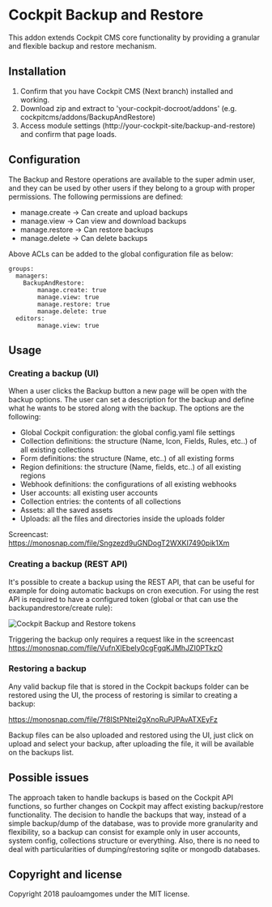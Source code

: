 # Cockpit Backup and Restore

This addon extends Cockpit CMS core functionality by providing a granular and flexible backup and restore mechanism.

## Installation

1. Confirm that you have Cockpit CMS (Next branch) installed and working.
2. Download zip and extract to 'your-cockpit-docroot/addons' (e.g. cockpitcms/addons/BackupAndRestore)
3. Access module settings (http://your-cockpit-site/backup-and-restore) and confirm that page loads.

## Configuration

The Backup and Restore operations are available to the super admin user, and they can be used by other users if they belong to a group with proper permissions. The following permissions are defined:

  - manage.create → Can create and upload backups
  - manage.view → Can view and download backups
  - manage.restore → Can restore backups
  - manage.delete → Can delete backups

Above ACLs can be added to the global configuration file as below:

```
groups:
  managers:
    BackupAndRestore:
        manage.create: true
        manage.view: true
        manage.restore: true
        manage.delete: true
  editors:
        manage.view: true
```

## Usage

### Creating a backup (UI)

When a user clicks the Backup button a new page will be open with the backup options. The user can set a description for the backup and define what he wants to be stored along with the backup. The options are the following:

- Global Cockpit configuration: the global config.yaml file settings
- Collection definitions: the structure (Name, Icon, Fields, Rules, etc..) of all existing collections
- Form definitions: the structure (Name, etc..) of all existing forms
- Region definitions: the structure (Name, fields, etc..) of all existing regions
- Webhook definitions: the configurations of all existing webhooks
- User accounts: all existing user accounts
- Collection entries: the contents of all collections
- Assets: all the saved assets
- Uploads: all the files and directories inside the uploads folder

Screencast: https://monosnap.com/file/Sngzezd9uGNDogT2WXKI7490pik1Xm

### Creating a backup (REST API)

It's possible to create a backup using the REST API, that can be useful for example for doing automatic backups on cron execution. For using the rest API is required to have a configured token (global or that can use the backupandrestore/create rule):

![Cockpit Backup and Restore tokens](https://monosnap.com/file/ShR21HGENGSodKWVKBv3BBQDLM9Kpx.png)

Triggering the backup only requires a request like in the screencast https://monosnap.com/file/VufnXlEbeIy0cgFgqKJMhJZI0PTkzO

### Restoring a backup

Any valid backup file that is stored in the Cockpit backups folder can be restored using the UI, the process of restoring is similar to creating a backup:

https://monosnap.com/file/7f8IStPNtei2gXnoRuPJPAvATXEyFz

Backup files can be also uploaded and restored using the UI, just click on upload and select your backup, after uploading the file, it will be available on the backups list.


## Possible issues

The approach taken to handle backups is based on the Cockpit API functions, so further changes on Cockpit may affect existing backup/restore functionality. The decision to handle the backups that way, instead of a simple backup/dump of the database, was to provide more granularity and flexibility, so a backup can consist for example only in user accounts, system config, collections structure or everything. Also, there is no need to deal with particularities of dumping/restoring sqlite or mongodb databases.

## Copyright and license

Copyright 2018 pauloamgomes under the MIT license.


